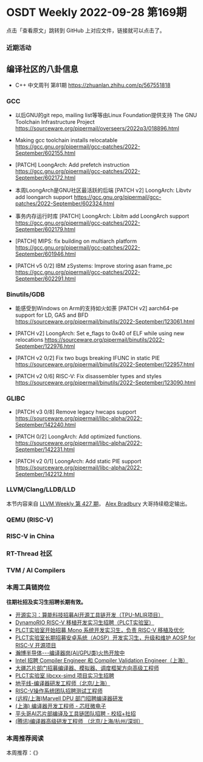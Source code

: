 # OSDT Weekly 2022-09-28 第169期

点击「查看原文」跳转到 GitHub 上对应文件，链接就可以点击了。

### 近期活动

## 编译社区的八卦信息

- C++ 中文周刊 第81期 https://zhuanlan.zhihu.com/p/567551818

### GCC

- 以后GNU的git repo, mailing list等等由Linux Foundation提供支持
  The GNU Toolchain Infrastructure Project
  https://sourceware.org/pipermail/overseers/2022q3/018896.html

- Making gcc toolchain installs relocatable
  https://gcc.gnu.org/pipermail/gcc-patches/2022-September/602155.html

- [PATCH] LoongArch: Add prefetch instruction
  https://gcc.gnu.org/pipermail/gcc-patches/2022-September/602172.html

- 本周LoongArch是GNU社区最活跃的后端
  [PATCH v2] LoongArch: Libvtv add loongarch support
  https://gcc.gnu.org/pipermail/gcc-patches/2022-September/602324.html

- 事务内存运行时库
  [PATCH] LoongArch: Libitm add LoongArch support
  https://gcc.gnu.org/pipermail/gcc-patches/2022-September/602179.html

- [PATCH] MIPS: fix building on multiarch platform
  https://gcc.gnu.org/pipermail/gcc-patches/2022-September/601946.html

- [PATCH v5 0/2] IBM zSystems: Improve storing asan frame_pc
  https://gcc.gnu.org/pipermail/gcc-patches/2022-September/602291.html

### Binutils/GDB

- 能感受到Windows on Arm的支持如火如荼
  [PATCH v2] aarch64-pe support for LD, GAS and BFD
  https://sourceware.org/pipermail/binutils/2022-September/123061.html

- [PATCH v2] LoongArch: Set e_flags to 0x40 of ELF while using new relocations
  https://sourceware.org/pipermail/binutils/2022-September/122976.html

- [PATCH v2 0/2] Fix two bugs breaking IFUNC in static PIE
  https://sourceware.org/pipermail/binutils/2022-September/122957.html

- [PATCH v2 0/6] RISC-V: Fix disassembler types and styles
  https://sourceware.org/pipermail/binutils/2022-September/123090.html

### GLIBC

- [PATCH v3 0/8] Remove legacy hwcaps support
  https://sourceware.org/pipermail/libc-alpha/2022-September/142240.html

- [PATCH 0/2] LoongArch: Add optimized functions.
  https://sourceware.org/pipermail/libc-alpha/2022-September/142231.html

- [PATCH v2 0/1] LoongArch: Add static PIE support
  https://sourceware.org/pipermail/libc-alpha/2022-September/142212.html

### LLVM/Clang/LLDB/LLD

本节内容来自 [LLVM Weekly 第 427 期](http://llvmweekly.org/issue/427)，
[Alex Bradbury](https://www.linkedin.com/in/alex-bradbury/) 大哥持续稳定输出。

### QEMU (RISC-V)

### RISC-V in China

### RT-Thread 社区

### TVM / AI Compilers

### 本周工具链岗位

**往期社招及实习生招聘长期有效。**

- [开源实习：算能科技招募AI开源工具链开发（TPU-MLIR项目）](https://mp.weixin.qq.com/s/IBJh0ip4k11PzIMZecsWSw)
- [DynamoRIO RISC-V 移植开发实习生招聘（PLCT实验室）](https://mp.weixin.qq.com/s/J_5TjT6DOqeOXJXQI5VQxw)
- [PLCT实验室开始招募 Mono 系统开发实习生，负责 RISC-V 移植及优化](https://mp.weixin.qq.com/s/whEW7Hay1jIP1tBzIPay1A)
- [PLCT实验室长期招募安卓系统（AOSP）开发实习生，升级和维护 AOSP for RISC-V 开源项目](https://mp.weixin.qq.com/s/dJP2cEB1nex2inR5c-cJog)
- [瀚博半导体---编译器岗(AI/GPU类)火热开放中](https://mp.weixin.qq.com/s/8_KjZYa2Il4PglaGyBWk4Q)
- [Intel 招聘 Compiler Engineer 和 Compiler Validation Engineer（上海）](https://mp.weixin.qq.com/s/I3DWxXODNoLRr0kN2xMZLQ)
- [大疆芯片部门招募编译器、模拟器、调度框架方向高级工程师](https://mp.weixin.qq.com/s/Wn5NzAtUTwQNXKRvMVQWLA)
- [PLCT实验室 libcxx-simd 项目实习生招聘](https://mp.weixin.qq.com/s/EIVx5cY74GlodirySY97Qw)
- [地平线-编译器研发工程师（北京/上海）](https://mp.weixin.qq.com/s/MYObl7iWIbyrTz9hCmKWYA)
- [RISC-V操作系统团队招聘测试工程师](https://mp.weixin.qq.com/s/inLFS4pI1F74m_oJ2I7xjQ)
- [(远程/上海)Marvell DPU 部门招聘编译器研发](https://mp.weixin.qq.com/s/B6JjAhF3TZjezD1tjYHDaw)
- [(上海) 编译器开发工程师 - 芯旺微电子](https://mp.weixin.qq.com/s/nqe1-7qffnc0CaejYkpKyw)
- [平头哥AI芯片部编译及工具链团队招聘 - 校招+社招](https://mp.weixin.qq.com/s/kARbXtJotRPCNMrV-yOanA)
- [(腾讯)编译器高级研发工程师 （北京/上海/杭州/深圳）](https://mp.weixin.qq.com/s/DF-2qmHmpKZtJ1djHXM1Ug)

### 本周推荐阅读

本周推荐：《》

